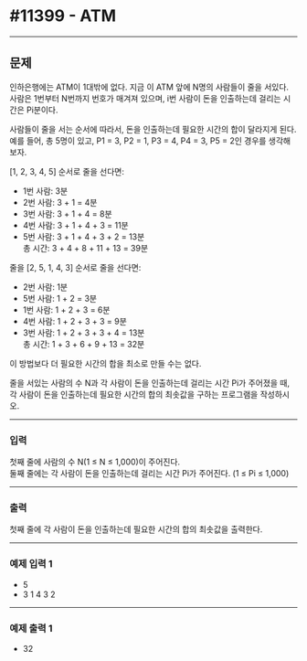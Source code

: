 # #11399 - ATM

---

## 문제
인하은행에는 ATM이 1대밖에 없다. 지금 이 ATM 앞에 N명의 사람들이 줄을 서있다. 사람은 1번부터 N번까지 번호가 매겨져 있으며, i번 사람이 돈을 인출하는데 걸리는 시간은 Pi분이다.

사람들이 줄을 서는 순서에 따라서, 돈을 인출하는데 필요한 시간의 합이 달라지게 된다. 예를 들어, 총 5명이 있고, P1 = 3, P2 = 1, P3 = 4, P4 = 3, P5 = 2인 경우를 생각해보자.

[1, 2, 3, 4, 5] 순서로 줄을 선다면:
- 1번 사람: 3분
- 2번 사람: 3 + 1 = 4분
- 3번 사람: 3 + 1 + 4 = 8분
- 4번 사람: 3 + 1 + 4 + 3 = 11분
- 5번 사람: 3 + 1 + 4 + 3 + 2 = 13분  
  총 시간: 3 + 4 + 8 + 11 + 13 = 39분

줄을 [2, 5, 1, 4, 3] 순서로 줄을 선다면:
- 2번 사람: 1분
- 5번 사람: 1 + 2 = 3분
- 1번 사람: 1 + 2 + 3 = 6분
- 4번 사람: 1 + 2 + 3 + 3 = 9분
- 3번 사람: 1 + 2 + 3 + 3 + 4 = 13분  
  총 시간: 1 + 3 + 6 + 9 + 13 = 32분

이 방법보다 더 필요한 시간의 합을 최소로 만들 수는 없다.

줄을 서있는 사람의 수 N과 각 사람이 돈을 인출하는데 걸리는 시간 Pi가 주어졌을 때, 각 사람이 돈을 인출하는데 필요한 시간의 합의 최솟값을 구하는 프로그램을 작성하시오.

---

### 입력
첫째 줄에 사람의 수 N(1 ≤ N ≤ 1,000)이 주어진다.  
둘째 줄에는 각 사람이 돈을 인출하는데 걸리는 시간 Pi가 주어진다. (1 ≤ Pi ≤ 1,000)

---

### 출력
첫째 줄에 각 사람이 돈을 인출하는데 필요한 시간의 합의 최솟값을 출력한다.

---

### 예제 입력 1
- 5 
- 3 1 4 3 2

---

### 예제 출력 1
- 32
